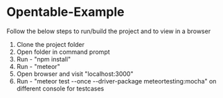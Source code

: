 # Opentable-Example

Follow the below steps to run/build the project and to view in a browser

1.	Clone the project folder
2.	Open folder in command prompt
3.	Run - "npm install"
4.	Run - "meteor"
5.	Open browser and visit "localhost:3000"
6.  Run - "meteor test --once --driver-package meteortesting:mocha" on different console for testcases
